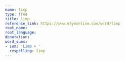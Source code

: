 ```yaml
---
name: limp
type: free
title: limp
reference_link: https://www.etymonline.com/word/limp
root_name: 
root_language: 
denotation: 
word_sums:
- sum: 'Limp + '
  respelling: limp
---
```

